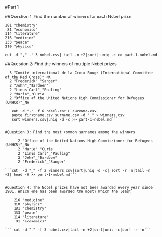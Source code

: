 #Part 1

##Question 1: Find the number of winners for each Nobel prize

    181 "chemistry"
     81 "economics"
    114 "literature"
    216 "medicine"
    133 "peace"
    210 "physics"

```cut -d "," -f 3 nobel.csv| tail -n +2|sort| uniq -c >> part-1-nobel.md```

##Question 2: Find the winners of multiple Nobel prizes

      3 "Comité international de la Croix Rouge (International Committee of the Red Cross)"_NA
      2 "Frederick"_"Sanger"
      2 "John"_"Bardeen"
      2 "Linus Carl"_"Pauling"
      2 "Marie"_"Curie
      2 "Office of the United Nations High Commissioner for Refugees (UNHCR)"_NA

```cut -d "," -f 5 nobel.csv > firstname.csv
   cut -d "," -f 6 nobel.csv > surname.csv
   paste firstname.csv surname.csv -d "_" > winners.csv
   sort winners.csv|uniq -d -c >> part-1-nobel.md```


#Question 3: Find the most common surnames among the winners

      2 "Office of the United Nations High Commissioner for Refugees (UNHCR)"_NA
      2 "Marie"_"Curie
      2 "Linus Carl"_"Pauling"
      2 "John"_"Bardeen"
      2 "Frederick"_"Sanger"

```cut  -d "_" -f 2 winners.csv|sort|uniq -d -c| sort -r -n|tail -n +2| head -6 >> part-1-nobel.md```


#Question 4: The Nobel prizes have not been awarded every year since 1901. Which one has been awarded the most? Which the least

    216 "medicine"
    210 "physics"
    181 "chemistry"
    133 "peace"
    114 "literature"
     81 "economics"

``` cut -d "," -f 3 nobel.csv|tail -n +2|sort|uniq -c|sort -r -n```

